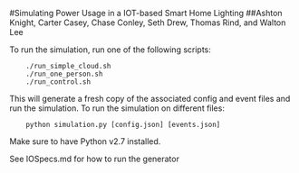 #Simulating Power Usage in a IOT-based Smart Home Lighting
##Ashton Knight, Carter Casey, Chase Conley, Seth Drew, Thomas Rind, and Walton Lee

To run the simulation, run one of the following scripts:

        ./run_simple_cloud.sh
        ./run_one_person.sh
        ./run_control.sh

This will generate a fresh copy of the associated config and event files and
run the simulation. To run the simulation on different files:

        python simulation.py [config.json] [events.json]
        
Make sure to have Python v2.7 installed.
        
See IOSpecs.md for how to run the generator

